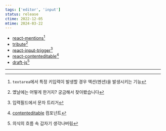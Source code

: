 ```yaml
---
tags: ['editor', 'input']
status: release
ctime: 2022-12-05
mtime: 2024-03-22
---
```


- [react-mentions](https://github.com/signavio/react-mentions)[^1]
- [tribute](https://github.com/zurb/tribute)[^2]
- [react-input-trigger](https://github.com/abinavseelan/react-input-trigger)[^3]
- [react-contenteditable](https://github.com/lovasoa/react-contenteditable)[^4]
- [draft-js](https://github.com/facebook/draft-js)[^5]

---

[^1]: `textarea`에서 특정 키입력이 발생할 경우 액션(멘션)을 발생시키는 기능
[^2]: 옜날에는 어떻게 한거지? 궁금해서 찾아봤습니다
[^3]: 입력필드에서 문자 트리거
[^4]: [contenteditable](https://developer.mozilla.org/ko/docs/Web/HTML/Global_attributes/contenteditable) 컴포넌트
[^5]: 의식의 흐름 속 갑자기 생각나버림